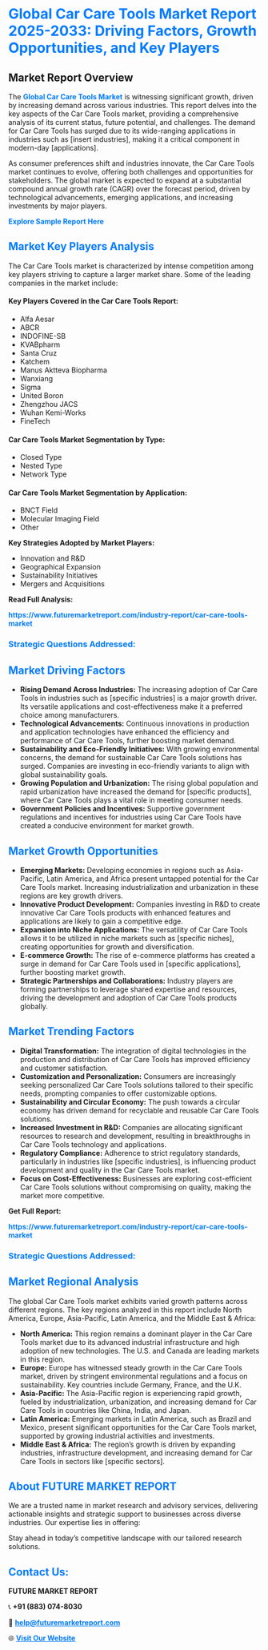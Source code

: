 <h1 style="color: #007BFF;">Global Car Care Tools Market Report 2025-2033: Driving Factors, Growth Opportunities, and Key Players</h1>

<section id="overview">
<h2>Market Report Overview</h2>
<p>The <a href="https://www.futuremarketreport.com/industry-report/car-care-tools-market" style="color: #007BFF; text-decoration: none;"><strong>Global Car Care Tools Market</strong></a> is witnessing significant growth, driven by increasing demand across various industries. This report delves into the key aspects of the Car Care Tools market, providing a comprehensive analysis of its current status, future potential, and challenges. The demand for Car Care Tools has surged due to its wide-ranging applications in industries such as [insert industries], making it a critical component in modern-day [applications].</p>
<p>As consumer preferences shift and industries innovate, the Car Care Tools market continues to evolve, offering both challenges and opportunities for stakeholders. The global market is expected to expand at a substantial compound annual growth rate (CAGR) over the forecast period, driven by technological advancements, emerging applications, and increasing investments by major players.</p>
</section>

<section id="overview">
<p><a href="https://www.futuremarketreport.com/request-sample/reportId=36904" style="color: #007BFF; text-decoration: none;"><strong>Explore Sample Report Here</strong></a></p>
</section>

<section id="key-players">
<h2 style="color: #007BFF;">Market Key Players Analysis</h2>
<p>The Car Care Tools market is characterized by intense competition among key players striving to capture a larger market share. Some of the leading companies in the market include:</p>
<h4>Key Players Covered in the Car Care Tools Report:</h4>
<ul><li>Alfa Aesar</li><li>ABCR</li><li>INDOFINE-SB</li><li>KVABpharm</li><li>Santa Cruz</li><li>Katchem</li><li>Manus Aktteva Biopharma</li><li>Wanxiang</li><li>Sigma</li><li>United Boron</li><li>Zhengzhou JACS</li><li>Wuhan Kemi-Works</li><li>FineTech</li></ul>
<h4>Car Care Tools Market Segmentation by Type:</h4>
<ul><li>Closed Type</li><li>Nested Type</li><li>Network Type</li></ul>

<h4>Car Care Tools Market Segmentation by Application:</h4>
<ul><li>BNCT Field</li><li>Molecular Imaging Field</li><li>Other</li></ul>
<p><strong>Key Strategies Adopted by Market Players:</strong></p>
<ul>
<li>Innovation and R&D</li>
<li>Geographical Expansion</li>
<li>Sustainability Initiatives</li>
<li>Mergers and Acquisitions</li>
</ul>
</section>

<section>
<p><strong>Read Full Analysis: </strong></p><a href="https://www.futuremarketreport.com/industry-report/car-care-tools-market" style="color: #007BFF; text-decoration: none;"><strong>https://www.futuremarketreport.com/industry-report/car-care-tools-market</strong></a>
<h3 style="color: #007BFF;">Strategic Questions Addressed:</h3>
</section>

<section id="driving-factors">
<h2 style="color: #007BFF;">Market Driving Factors</h2>
<ul>
<li><strong>Rising Demand Across Industries:</strong> The increasing adoption of Car Care Tools in industries such as [specific industries] is a major growth driver. Its versatile applications and cost-effectiveness make it a preferred choice among manufacturers.</li>
<li><strong>Technological Advancements:</strong> Continuous innovations in production and application technologies have enhanced the efficiency and performance of Car Care Tools, further boosting market demand.</li>
<li><strong>Sustainability and Eco-Friendly Initiatives:</strong> With growing environmental concerns, the demand for sustainable Car Care Tools solutions has surged. Companies are investing in eco-friendly variants to align with global sustainability goals.</li>
<li><strong>Growing Population and Urbanization:</strong> The rising global population and rapid urbanization have increased the demand for [specific products], where Car Care Tools plays a vital role in meeting consumer needs.</li>
<li><strong>Government Policies and Incentives:</strong> Supportive government regulations and incentives for industries using Car Care Tools have created a conducive environment for market growth.</li>
</ul>
</section>

<section id="growth-opportunities">
<h2 style="color: #007BFF;">Market Growth Opportunities</h2>
<ul>
<li><strong>Emerging Markets:</strong> Developing economies in regions such as Asia-Pacific, Latin America, and Africa present untapped potential for the Car Care Tools market. Increasing industrialization and urbanization in these regions are key growth drivers.</li>
<li><strong>Innovative Product Development:</strong> Companies investing in R&D to create innovative Car Care Tools products with enhanced features and applications are likely to gain a competitive edge.</li>
<li><strong>Expansion into Niche Applications:</strong> The versatility of Car Care Tools allows it to be utilized in niche markets such as [specific niches], creating opportunities for growth and diversification.</li>
<li><strong>E-commerce Growth:</strong> The rise of e-commerce platforms has created a surge in demand for Car Care Tools used in [specific applications], further boosting market growth.</li>
<li><strong>Strategic Partnerships and Collaborations:</strong> Industry players are forming partnerships to leverage shared expertise and resources, driving the development and adoption of Car Care Tools products globally.</li>
</ul>
</section>

<section id="trending-factors">
<h2 style="color: #007BFF;">Market Trending Factors</h2>
<ul>
<li><strong>Digital Transformation:</strong> The integration of digital technologies in the production and distribution of Car Care Tools has improved efficiency and customer satisfaction.</li>
<li><strong>Customization and Personalization:</strong> Consumers are increasingly seeking personalized Car Care Tools solutions tailored to their specific needs, prompting companies to offer customizable options.</li>
<li><strong>Sustainability and Circular Economy:</strong> The push towards a circular economy has driven demand for recyclable and reusable Car Care Tools solutions.</li>
<li><strong>Increased Investment in R&D:</strong> Companies are allocating significant resources to research and development, resulting in breakthroughs in Car Care Tools technology and applications.</li>
<li><strong>Regulatory Compliance:</strong> Adherence to strict regulatory standards, particularly in industries like [specific industries], is influencing product development and quality in the Car Care Tools market.</li>
<li><strong>Focus on Cost-Effectiveness:</strong> Businesses are exploring cost-efficient Car Care Tools solutions without compromising on quality, making the market more competitive.</li>
</ul>
</section>

<section>
<p><strong>Get Full Report: </strong></p><a href="https://www.futuremarketreport.com/industry-report/car-care-tools-market" style="color: #007BFF; text-decoration: none;"><strong>https://www.futuremarketreport.com/industry-report/car-care-tools-market</strong></a>
<h3 style="color: #007BFF;">Strategic Questions Addressed:</h3>
</section>


<section id="regional-analysis">
<h2 style="color: #007BFF;">Market Regional Analysis</h2>
<p>The global Car Care Tools market exhibits varied growth patterns across different regions. The key regions analyzed in this report include North America, Europe, Asia-Pacific, Latin America, and the Middle East & Africa:</p>
<ul>
<li><strong>North America:</strong> This region remains a dominant player in the Car Care Tools market due to its advanced industrial infrastructure and high adoption of new technologies. The U.S. and Canada are leading markets in this region.</li>
<li><strong>Europe:</strong> Europe has witnessed steady growth in the Car Care Tools market, driven by stringent environmental regulations and a focus on sustainability. Key countries include Germany, France, and the U.K.</li>
<li><strong>Asia-Pacific:</strong> The Asia-Pacific region is experiencing rapid growth, fueled by industrialization, urbanization, and increasing demand for Car Care Tools in countries like China, India, and Japan.</li>
<li><strong>Latin America:</strong> Emerging markets in Latin America, such as Brazil and Mexico, present significant opportunities for the Car Care Tools market, supported by growing industrial activities and investments.</li>
<li><strong>Middle East & Africa:</strong> The region’s growth is driven by expanding industries, infrastructure development, and increasing demand for Car Care Tools in sectors like [specific sectors].</li>
</ul>
</section>

<footer>
<h2 style="color: #007BFF;">About FUTURE MARKET REPORT</h2>
<p>We are a trusted name in market research and advisory services, delivering actionable insights and strategic support to businesses across diverse industries. Our expertise lies in offering:</p>

<p>Stay ahead in today’s competitive landscape with our tailored research solutions.</p>

<h2 style="color: #007BFF;">Contact Us:</h2>
<p><strong>FUTURE MARKET REPORT</strong></p>
<p>📞 <strong>+91 (883) 074-8030</strong></p>
<p>📧 <strong><a href="mailto:help@futuremarketreport.com" style="color: #007BFF;">help@futuremarketreport.com</a></strong></p>
<p>🌐 <strong><a href="https://www.futuremarketreport.com/" style="color: #007BFF;">Visit Our Website</a></strong></p>
</footer>